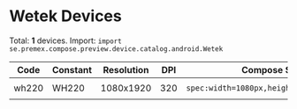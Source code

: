 # Wetek Devices

Total: **1** devices. Import: `import se.premex.compose.preview.device.catalog.android.Wetek`

| Code | Constant | Resolution | DPI | Compose Spec | Preview Usage |
|------|----------|------------|-----|-------------|---------------|
| wh220 | WH220 | 1080x1920 | 320 | `spec:width=1080px,height=1920px,dpi=320` | `@Preview(device = Wetek.WH220)` |

<!-- Generated automatically. Do not edit manually. -->
